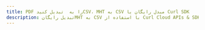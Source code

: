 ---title: PDF را به  تبدیل کنیدCSV، MHT به CSV مبدل رایگان یا Curl SDKdescription: تبدیل رایگانMHT به CSV با استفاده از Curl Cloud APIs & SDK همچنین اسناد PDF را در Cloud ایجاد، ویرایش و رندر کنید.---